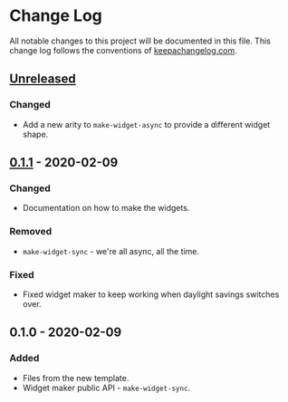 # Change Log
All notable changes to this project will be documented in this file. This change log follows the conventions of [keepachangelog.com](http://keepachangelog.com/).

## [Unreleased]
### Changed
- Add a new arity to `make-widget-async` to provide a different widget shape.

## [0.1.1] - 2020-02-09
### Changed
- Documentation on how to make the widgets.

### Removed
- `make-widget-sync` - we're all async, all the time.

### Fixed
- Fixed widget maker to keep working when daylight savings switches over.

## 0.1.0 - 2020-02-09
### Added
- Files from the new template.
- Widget maker public API - `make-widget-sync`.

[Unreleased]: https://github.com/allentiak/poker-specs/compare/0.1.1...HEAD
[0.1.1]: https://github.com/allentiak/poker-specs/compare/0.1.0...0.1.1
